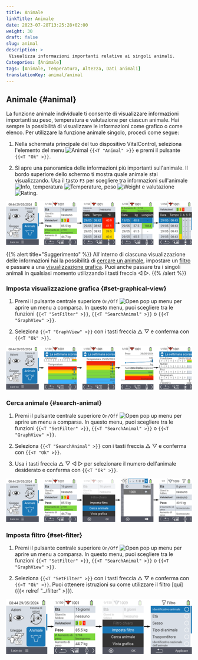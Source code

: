```yaml
---
title: Animale
linkTitle: Animale
date: 2023-07-28T13:25:28+02:00
weight: 30
draft: false
slug: animal
description: >
 Visualizza informazioni importanti relative ai singoli animali.
Categories: [Animale]
tags: [Animale, Temperatura, Altezza, Dati animali]
translationKey: animal/animal
---
```

## Animale {#animal}

La funzione animale individuale ti consente di visualizzare informazioni importanti su peso, temperatura e valutazione per ciascun animale. Hai sempre la possibilità di visualizzare le informazioni come grafico o come elenco. Per utilizzare la funzione animale singolo, procedi come segue:

1. Nella schermata principale del tuo dispositivo VitalControl, seleziona l'elemento del menu <img src="/icons/main/animal.svg" width="35" align="bottom" alt="Animal" /> `{{<T "Animal" >}}` e premi il pulsante `{{<T "Ok" >}}`.

2. Si apre una panoramica delle informazioni più importanti sull'animale. Il bordo superiore dello schermo ti mostra quale animale stai visualizzando. Usa il tasto `F3` per scegliere tra informazioni sull'animale <img src="/icons/footer/info.svg" width="20" align="bottom" alt="Info" />, temperatura <img src="/icons/actions/temperature.svg" width="10" align="bottom" alt="Temperature" />, peso <img src="/icons/actions/weight.svg" width="20" align="bottom" alt="Weight" /> e valutazione <img src="/icons/actions/rating.svg" width="25" align="bottom" alt="Rating" />.

![VitalControl: Menu Animale](images/list.png "Visualizza come elenco")

{{% alert title="Suggerimento"  %}}
All'interno di ciascuna visualizzazione delle informazioni hai la possibilità di [cercare un animale](#search-animal), impostare un [filtro](#set-filter) e passare a una [visualizzazione grafica](#set-graphical-view).
Puoi anche passare tra i singoli animali in qualsiasi momento utilizzando i tasti freccia ◁ ▷.
{{% /alert %}}

### Imposta visualizzazione grafica {#set-graphical-view}

1. Premi il pulsante centrale superiore `On/Off` <img src="/icons/footer/search_chart.svg" width="40" align="bottom" alt="Open pop up menu" /> per aprire un menu a comparsa. In questo menu, puoi scegliere tra le funzioni `{{<T "SetFilter" >}}`, `{{<T "SearchAnimal" >}}` o `{{<T "GraphView" >}}`.

2. Seleziona `{{<T "GraphView" >}}` con i tasti freccia △ ▽ e conferma con `{{<T "Ok" >}}`.


![VitalControl: Menu Animal](images/graphic.png "Representation as a graphic")

### Cerca animale {#search-animal}

1. Premi il pulsante centrale superiore `On/Off` <img src="/icons/footer/search_chart.svg" width="40" align="bottom" alt="Open pop up menu" /> per aprire un menu a comparsa. In questo menu, puoi scegliere tra le funzioni `{{<T "SetFilter" >}}`, `{{<T "SearchAnimal" >}}` o `{{<T "GraphView" >}}`.

2. Seleziona `{{<T "SearchAnimal" >}}` con i tasti freccia △ ▽ e conferma con `{{<T "Ok" >}}`.

3. Usa i tasti freccia △ ▽ ◁ ▷ per selezionare il numero dell'animale desiderato e conferma con `{{<T "Ok" >}}`.

![VitalControl: Menu Animal](images/search.png "Search animal")

### Imposta filtro {#set-filter}

1. Premi il pulsante centrale superiore `On/Off` <img src="/icons/footer/search_chart.svg" width="40" align="bottom" alt="Open pop up menu" /> per aprire un menu a comparsa. In questo menu, puoi scegliere tra le funzioni `{{<T "SetFilter" >}}`, `{{<T "SearchAnimal" >}}` o `{{<T "GraphView" >}}`.

2. Seleziona `{{<T "SetFilter" >}}` con i tasti freccia △ ▽ e conferma con `{{<T "Ok" >}}`.
Puoi ottenere istruzioni su come utilizzare il filtro [qui]({{< relref "../filter" >}}).

![VitalControl: Menu Animal](images/filter.png "Set filter")
